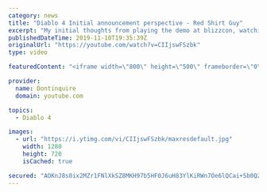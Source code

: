 ```yaml
---
category: news
title: "Diablo 4 Initial announcement perspective - Red Shirt Guy"
excerpt: "My initial thoughts from playing the demo at blizzcon, watching the developer interviews, and listening to the wacky Q&A from the systems and features panel."
publishedDateTime: 2019-11-10T19:35:39Z
originalUrl: "https://youtube.com/watch?v=CIIjswFSzbk"
type: video

featuredContent: "<iframe width=\"800\" height=\"500\" frameborder=\"0\" src=\"https://www.youtube.com/embed/CIIjswFSzbk\" allow=\"accelerometer; autoplay; encrypted-media; gyroscope; picture-in-picture\" allowfullscreen></iframe>"

provider:
  name: Dontinquire
  domain: youtube.com

topics:
  - Diablo 4

images:
  - url: "https://i.ytimg.com/vi/CIIjswFSzbk/maxresdefault.jpg"
    width: 1280
    height: 720
    isCached: true

secured: "AOKnJ8s0ix2MZr1FNlXkSZ8MKH97b5HF0J6uH83YlKiRWn7Oe6lQCai+5b0QZDF/xPyDTvy3285zj0gsBKSTiYFiHFQIVYuudEF5gDuBdF7cbjTDsZ2AC1Ui08/0zFGzg7vm2Lhb53vNWtWQGoZ+tVxG/U5NU5iWySpjI3VLy9AguoAI1AIOWjIbrCRqs95roy8SJnNBjszjqAPiII+aUBmzKPLZPu7gXAh74hLiEj32kKfGRqJR/xI8Z4r3xoIyZFot37SlVpzoYWPkloLhOZ/QY1+e1lkHg+H5gwieu8lZxpld9yIvfS1dKg9v1BJBnQBez5l6BBFOPlBhERyE4yzpk/IDIStdhadVqFRCceFXjI9cUhzwH1NnW2aUU9zzNqAuAYrbYXt5Fc866CJ3/Q2jlU+jL5vT4fxH/I1tDJyZOj+86CFsdlLkiEjyqzNt;6NxfYMNlEuZIRbexh7cvNQ=="
---
```



